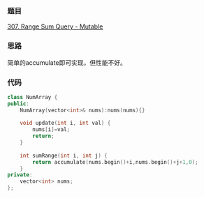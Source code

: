 ### 题目
[307. Range Sum Query - Mutable](https://leetcode-cn.com/problems/range-sum-query-mutable/submissions/)
### 思路
简单的accumulate即可实现，但性能不好。
### 代码
```c++
class NumArray {
public:
    NumArray(vector<int>& nums):nums(nums){}
    
    void update(int i, int val) {
        nums[i]=val;
        return;
    }
    
    int sumRange(int i, int j) {
        return accumulate(nums.begin()+i,nums.begin()+j+1,0);
    }
private:
    vector<int> nums;
};
```

